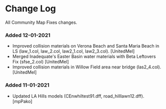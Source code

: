 # Change Log
All Community Map Fixes changes.


### Added 12-01-2021
- Improved collision materials on Verona Beach and Santa Maria Beach in LS (law_1.col, law_2.col, law2_1.col, law2_3.col).      [UnitedMel]
- Merged Inadequate's Easter Basin water materials with Beta Leftovers Fix (sfse_2.col)       [UnitedMel]
- Improved collision materials in Willow Field area near bridge (las2_4.col).       [UnitedMel]
### Added 11-01-2021
- Updated LA Hills models (CEnwhiltest91.dff, road_hilllawn12.dff).       [mpPako]
